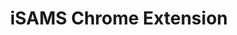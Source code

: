 ---
layout: landing
title: iSAMS Chrome Extension
permalink: /extensions/isams
bootstrap: true
fonts: true
---